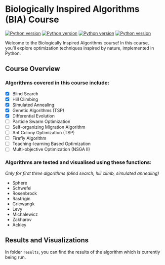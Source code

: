 # Biologically Inspired Algorithms (BIA) Course

[![Python version](https://img.shields.io/badge/python-3.12-blue.svg)](https://python.org)
[![Python version](https://img.shields.io/github/commit-activity/m/rcMarty/BioFusion)](https://github.com/rcMarty/BioFusion/graphs/commit-activity)
[![Python version](https://img.shields.io/badge/now_results_of-Differential_Evolution-purple.svg)]()
[![Python version](https://img.shields.io/badge/now_working_on-Particle_swarm_optimalization-orange.svg)]()

Welcome to the Biologically Inspired Algorithms course! In this course, you’ll explore optimization techniques inspired
by nature, implemented in Python.

## Course Overview

### Algorithms covered in this course include:

- [x] Blind Search
- [x] Hill Climbing
- [x] Simulated Annealing
- [x] Genetic Algorithms (TSP)
- [x] Differential Evolution
- [ ] Particle Swarm Optimization
- [ ] Self-organizing Migration Algorithm
- [ ] Ant Colony Optimization (TSP)
- [ ] Firefly Algorithm
- [ ] Teaching-learning Based Optimization
- [ ] Multi-objective Optimization (NSGA II)

### Algorithms are tested and visualised using these functions:

*Only for first three algorithms (blind search, hill climb, simulated annealing)*

- Sphere
- Schwefel
- Rosenbrock
- Rastrigin
- Griewangk
- Levy
- Michalewicz
- Zakharov
- Ackley

## Results and Visualizations

In folder `results`, you can find the results of the algorithm which is currently being run.

